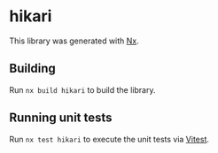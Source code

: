 # hikari

This library was generated with [Nx](https://nx.dev).

## Building

Run `nx build hikari` to build the library.

## Running unit tests

Run `nx test hikari` to execute the unit tests via [Vitest](https://vitest.dev/).
